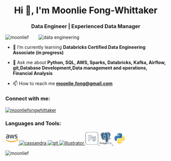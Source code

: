

<h1 align="center">Hi 👋, I'm Moonlie Fong-Whittaker</h1>
<h3 align="center">Data Engineer | Experienced Data Manager</h3>

<img align="right" alt="data engineering" width="400" src="https://bridgentech.com/wp-content/uploads/2023/06/Data-Engineering.gif">

<p align="left"> <img src="https://komarev.com/ghpvc/?username=moonlief&label=Profile%20views&color=0e75b6&style=flat" alt="moonlief" /> </p>

- 🌱 I’m currently learning **Databricks Certified Data Engineering Associate (in progress)**

- 💬 Ask me about **Python, SQL, AWS, Sparks, Databricks, Kafka, Airflow, git,Database Development,Data management and operations, Financial Analysis**

- 📫 How to reach me **moonlie.fong@gmail.com**

<h3 align="left">Connect with me:</h3>
<p align="left">
<a href="https://linkedin.com/in/moonliefongwhittaker" target="blank"><img align="center" src="https://raw.githubusercontent.com/rahuldkjain/github-profile-readme-generator/master/src/images/icons/Social/linked-in-alt.svg" alt="moonliefongwhittaker" height="30" width="40" /></a>
</p>

<h3 align="left">Languages and Tools:</h3>
<p align="left"> <a href="https://aws.amazon.com" target="_blank" rel="noreferrer"> <img src="https://raw.githubusercontent.com/devicons/devicon/master/icons/amazonwebservices/amazonwebservices-original-wordmark.svg" alt="aws" width="40" height="40"/> </a> <a href="https://cassandra.apache.org/" target="_blank" rel="noreferrer"> <img src="https://www.vectorlogo.zone/logos/apache_cassandra/apache_cassandra-icon.svg" alt="cassandra" width="40" height="40"/> </a> <a href="https://git-scm.com/" target="_blank" rel="noreferrer"> <img src="https://www.vectorlogo.zone/logos/git-scm/git-scm-icon.svg" alt="git" width="40" height="40"/> </a> <a href="https://www.adobe.com/in/products/illustrator.html" target="_blank" rel="noreferrer"> <img src="https://www.vectorlogo.zone/logos/adobe_illustrator/adobe_illustrator-icon.svg" alt="illustrator" width="40" height="40"/> </a> <a href="https://www.photoshop.com/en" target="_blank" rel="noreferrer"> <img src="https://raw.githubusercontent.com/devicons/devicon/master/icons/photoshop/photoshop-line.svg" alt="photoshop" width="40" height="40"/> </a> <a href="https://www.postgresql.org" target="_blank" rel="noreferrer"> <img src="https://raw.githubusercontent.com/devicons/devicon/master/icons/postgresql/postgresql-original-wordmark.svg" alt="postgresql" width="40" height="40"/> </a> <a href="https://www.python.org" target="_blank" rel="noreferrer"> <img src="https://raw.githubusercontent.com/devicons/devicon/master/icons/python/python-original.svg" alt="python" width="40" height="40"/> </a> </p>

<p><img align="center" src="https://github-readme-stats.vercel.app/api/top-langs?username=moonlief&show_icons=true&locale=en&layout=compact" alt="moonlief" /></p>
